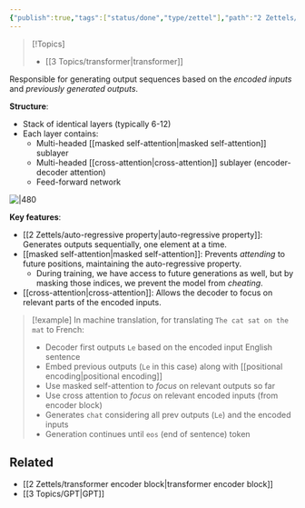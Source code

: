 ```yaml
---
{"publish":true,"tags":["status/done","type/zettel"],"path":"2 Zettels/transformer decoder block.md","permalink":"/2-zettels/transformer-decoder-block/","PassFrontmatter":true}
---
```




> [!Topics]
> - [[3 Topics/transformer\|transformer]]

Responsible for generating output sequences based on the *encoded inputs* and *previously generated outputs*.

**Structure**:
- Stack of identical layers (typically 6-12)
- Each layer contains:
    - Multi-headed [[masked self-attention\|masked self-attention]] sublayer
    - Multi-headed [[cross-attention\|cross-attention]] sublayer (encoder-decoder attention)
    - Feed-forward network

![|480](https://res.cloudinary.com/dcameztw9/image/upload/v1727800255/yrmisfizk8xg50twe9rw.png)

**Key features**:
- [[2 Zettels/auto-regressive property\|auto-regressive property]]: Generates outputs sequentially, one element at a time.
- [[masked self-attention\|masked self-attention]]: Prevents *attending* to future positions, maintaining the auto-regressive property. 
	- During training, we have access to future generations as well, but by masking those indices, we prevent the model from *cheating*.
- [[cross-attention\|cross-attention]]: Allows the decoder to focus on relevant parts of the encoded inputs.

> [!example]
> In machine translation, for translating `The cat sat on the mat` to French:
> - Decoder first outputs `Le` based on the encoded input English sentence
> - Embed previous outputs (`Le` in this case) along with [[positional encoding\|positional encoding]]
> - Use masked self-attention to *focus* on relevant outputs so far
> - Use cross attention to *focus* on relevant encoded inputs (from encoder block)
> - Generates `chat` considering all prev outputs (`Le`) and the encoded inputs
> - Generation continues until `eos` (end of sentence) token

## Related
- [[2 Zettels/transformer encoder block\|transformer encoder block]]
- [[3 Topics/GPT\|GPT]]

